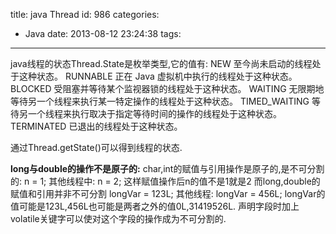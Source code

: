 title: java Thread
id: 986
categories:
  - Java
date: 2013-08-12 23:24:38
tags:
---

java线程的状态Thread.State是枚举类型,它的值有:
NEW
至今尚未启动的线程处于这种状态。
RUNNABLE
正在 Java 虚拟机中执行的线程处于这种状态。
BLOCKED
受阻塞并等待某个监视器锁的线程处于这种状态。
WAITING
无限期地等待另一个线程来执行某一特定操作的线程处于这种状态。
TIMED_WAITING
等待另一个线程来执行取决于指定等待时间的操作的线程处于这种状态。
TERMINATED
已退出的线程处于这种状态。

通过Thread.getState()可以得到线程的状态.
<!--more-->
**long与double的操作不是原子的:**
char,int的赋值与引用操作是原子的,是不可分割的:
n = 1;
其他线程中:
n = 2;
这样赋值操作后n的值不是1就是2
而long,double的赋值和引用并非不可分割
longVar = 123L;
其他线程:
longVar = 456L;
longVar的值可能是123L,456L也可能是两者之外的值0L,31419526L.
声明字段时加上volatile关键字可以使对这个字段的操作成为不可分割的.
